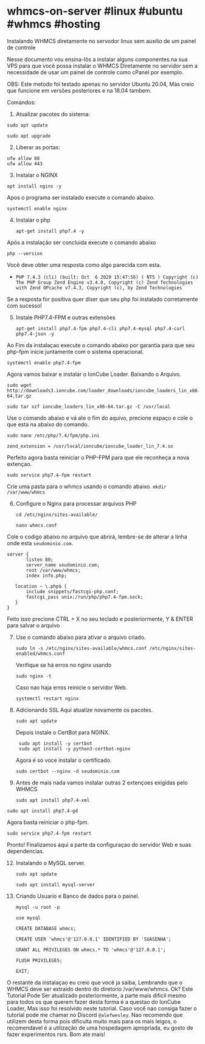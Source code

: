 # whmcs-on-server #linux #ubuntu #whmcs #hosting
Instalando WHMCS diretamente no servodor linux sem auxilio de um painel de controle

Nesse documento vou ensina-lós a instalar alguns componentes na sua VPS para que você possa instalar o WHMCS Diretamente no servidor sem a necessidade de usar um painel de controle como cPanel por exemplo.

OBS: Este metodo foi testado apenas no servidor Ubuntu 20.04, Más creio que funcione em versões posteriores e na 18.04 tambem.

Comandos:

1. Atualizar pacotes do sistema:

```
sudo apt update
```

```
sudo apt upgrade
```

2. Liberar as portas:

```
ufw allow 80
ufw allow 443
```

3. Instalar o NGINX

```
apt install nginx -y
```

Apos o programa ser instalado execute o comando abaixo.

 ```
 systemctl enable nginx
 ```

4. Instalar o php
   ```
   apt-get install php7.4 -y
   ```

Após a instalação ser concluida execute o comando abaixo

   ```
   php --version
   ```

Você deve obter uma resposta como algo parecida com esta.

- `PHP 7.4.3 (cli) (built: Oct  6 2020 15:47:56) ( NTS )
   Copyright (c) The PHP Group
   Zend Engine v3.4.0, Copyright (c) Zend Technologies
   with Zend OPcache v7.4.3, Copyright (c), by Zend Technologies`

Se a resposta for positiva quer diser que seu php foi instalado corretamente com sucesso!

5. Instale PHP7.4-FPM e outras extensões

   ```
   apt-get install php7.4-fpm php7.4-cli php7.4-mysql php7.4-curl php7.4-json -y
   ```

Ao Fim da instalaçao execute o comando abaixo por garantia para que seu php-fpm inicie juntamente com o sistema operacional.

 ```
 systemctl enable php7.4-fpm
 ```

Agora vamos baixar e instalar o IonCube Loader.
 Baixando o Arquivo.
   ```
   sudo wget http://downloads3.ioncube.com/loader_downloads/ioncube_loaders_lin_x86-64.tar.gz
   ```
   ```
   sudo tar xzf ioncube_loaders_lin_x86-64.tar.gz -C /usr/local
   ```
Use o comando abaixo e vá ate o fim do aquivo, precione espaço e cole o que esta na abaixo do comando.
   ```
   sudo nano /etc/php/7.4/fpm/php.ini
   ```
   ```
   zend_extension = /usr/local/ioncube/ioncube_loader_lin_7.4.so
   ```
Perfeito agora basta reiniciar o PHP-FPM para que ele reconheça a nova extençao.
   ```
   sudo service php7.4-fpm restart
   ```
   

Crie uma pasta para o whmcs usando o comando abaixo.
   `
   mkdir /var/www/whmcs
   `
   
6. Configure o Nginx para processar arquivos PHP

   ```
   cd /etc/nginx/sites-available/
   ```
   ```
   nano whmcs.conf
   ```

Cole o codigo abaixo no arquivo que abrirá, lembre-se de alterar a linha onde esta `seudominio.com`.


 ```
 server {
        listen 80;
        server_name seudominio.com;
        root /var/www/whmcs;
        index info.php;

    location ~ \.php$ {
        include snippets/fastcgi-php.conf;
        fastcgi_pass unix:/run/php/php7.4-fpm.sock;
    }
}
 ```

 Feito isso precione CTRL + X no seu teclado e posteriormente, Y & ENTER para salvar o arquivo

7. Use o comando abaixo para ativar o arquivo criado.
   ```
   sudo ln -s /etc/nginx/sites-available/whmcs.conf /etc/nginx/sites-enabled/whmcs.conf
   ```

   Verifique se há erros no nginx usando
   ```
   sudo nginx -t
   ```

   Caso nao haja erros reinicie o servidor Web.
   ```
   systemctl restart nginx
   ```

9. Adicionando SSL
   Aqui atualize novamente os pacotes.
   ```
   sudo apt update
   ```

   Depois instale o CertBot para NGINX.
   ```
    sudo apt install -y certbot
    sudo apt install -y python3-certbot-nginx
   ```

   Agora é so voce instalar o certificado.
   ```
   sudo certbot --nginx -d seudominio.com
   ```

11. Antes de mais nada vamos instalar outras 2 extençoes exigidas pelo WHMCS

    ```
    sudo apt install php7.4-xml
    ```

   ```
   sudo apt install php7.4-gd
   ```

   Agora basta reiniciar o php-fpm.
   ```
   sudo service php7.4-fpm restart
   ```

Pronto! Finalizamos aqui a parte da configuraçao do servidor Web e suas dependencias.

12. Instalando o MySQL server.
    ```
    sudo apt update
    ```
    ```
    sudo apt install mysql-server
    ```

13. Criando Usuario e Banco de dados para o painel.
    ```
    mysql -u root -p
    ```
    ```
    use mysql
    ```
    ```     
    CREATE DATABASE whmcs;
    ```
    ```
    CREATE USER 'whmcs'@'127.0.0.1' IDENTIFIED BY 'SUASENHA';
    ```
    ```
    GRANT ALL PRIVILEGES ON whmcs.* TO 'whmcs'@'127.0.0.1';
    ```
    ```
    FLUSH PRIVILEGES;
    ```
    ```
    EXIT;
    ```

O restante da instalaçao eu creio que você ja saiba, Lembrando que o WHMCS deve ser extraido dentro do diretorio /var/www/whmcs. Ok?
Este Tutorial Pode Ser atualizado posteriormente, a parte mais dificil mesmo para todos os que querem fazer desta forma é a questao do IonCube Loader,
Mas isso foi resolvido neste tutorial. Caso você nao consiga fazer o tutorial pode me chamar no Discord `@alefwesley`.
Nao recomendo que utilizem desta forma pois dificulta muito mais para os mais leigos, o recomendavel é a utilização de uma hospedagem apropriada, eu gosto de fazer experimentos rsrs. Bom ate mais!

